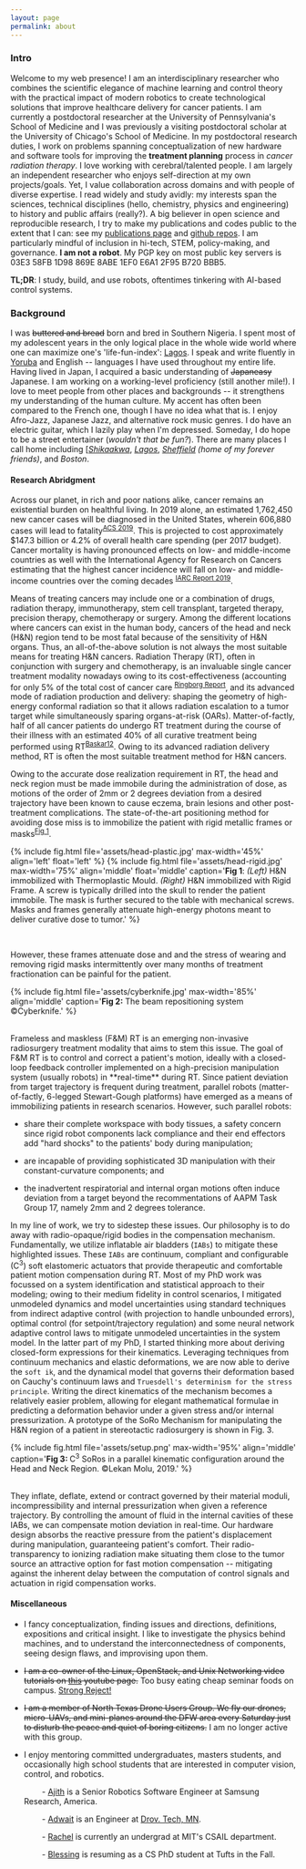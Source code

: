 ```yaml
---
layout: page
permalink: about
---
```


<?php include_once("analyticstracking.php") ?>

### Intro

<!-- #### Tell me what you got -->

Welcome to my web presence! I am an interdisciplinary researcher who combines the scientific elegance of machine learning and control theory with the practical impact of modern robotics to create technological solutions that improve healthcare delivery for cancer  patients. I am currently a postdoctoral researcher at the University of Pennsylvania's School of Medicine and I was previously a visiting postdoctoral scholar at the University of Chicago's School of Medicine. In my postdoctoral research duties, I work on problems spanning conceptualization of new hardware  and software tools for improving the **treatment planning** process in _cancer radiation therapy_. I love working with cerebral/talented people. I am largely an independent researcher who enjoys self-direction at my own projects/goals. Yet, I value collaboration across domains and with people of diverse expertise. I read widely and study avidly: my interests span the sciences, technical disciplines (hello, chemistry, physics and engineering) to history and public affairs (really?). A big believer in open science and reproducible research, I try to make my publications and codes public to the extent that I can: see my [publications page](/pubs) and  [github repos](https://github.com/lakehanne). I am particularly mindful of inclusion in hi-tech, STEM, policy-making, and governance. **I am not a robot**. My PGP key on most public key servers is 03E3 58FB 1D98 869E 8ABE 1EF0 E6A1 2F95 B720 BBB5.  

**TL;DR**: I study, build, and use robots, oftentimes tinkering with AI-based control systems. 

<!-- My work has made meaningful impact in disciplines within and outside medicine and engineering, with citations from government and highered learning research institutions across the globe. 
Example institutions that have used my work include the National Aeronautics and Space Agency's Jet Propulsion Laboratory (NASA JPL), the 6th R&D institute of South Korea's Agency for Defense Development, Uber AI Labs, and the Chinese Academy of Sciences among others. -->


### Background

I was ~~buttered and bread~~ born and bred in Southern Nigeria. I spent most of my adolescent years in the only logical place in the whole wide world where one can maximize one's 'life-fun-index': [Lagos](https://en.wikipedia.org/wiki/Lagos). I speak and write fluently in [Yoruba](https://en.wikipedia.org/wiki/Yoruba_language) and English -- languages I have used throughout my entire life. Having lived in Japan, I acquired a basic understanding of ~~Japaneasy~~ Japanese. I am working on a working-level proficiency (still another mile!). I love to meet people from other places and backgrounds -- it strengthens my understanding of the human culture. My accent has often been compared to the French one, though I have no idea what that is. I enjoy Afro-Jazz, Japanese Jazz, and alternative rock music genres. I do have an electric guitar, which I lazily play when I'm depressed. Someday, I do hope to be a street entertainer (_wouldn't that be fun?_).
There are many places I call home including [[_Shikaakwa_](http://www.todayifoundout.com/index.php/2013/07/how-chicago-got-its-name/), _[Lagos](https://en.wiktionary.org/wiki/Lagosian)_, _[Sheffield](https://www.urbandictionary.com/define.php?term=Sheffielder) (home of my forever friends)_, and _Boston_.
<!-- At various times in my little time on this planet, I have been a [_Shikaakwaan_](http://www.todayifoundout.com/index.php/2013/07/how-chicago-got-its-name/), a _[Lagosian](https://en.wiktionary.org/wiki/Lagosian)_, a _[Sheffielder](https://www.urbandictionary.com/define.php?term=Sheffielder) (home of my forever friends)_, a _Bostonian_, a _Londoner_, an _[Edokko](https://web-japan.org/tokyo/know/edokko/edo.html)_,  and a  _[Dallasite](https://www.dmagazine.com/frontburner/2012/01/are-we-dallasites-or-dallasonians-fort-worthers-or-fort-worthians-etymology-tells-us-who-we-are/) (Eh!)_.  -->

#### Research Abridgment

Across our planet, in rich and poor nations alike, cancer remains an existential burden on healthful living.  In 2019 alone, an estimated 1,762,450 new cancer cases will be diagnosed in the United States, wherein 606,880 cases will lead to fatality<sup>[ACS 2019](https://www.cancer.org/research/cancer-facts-statistics/all-cancer-facts-figures/cancer-facts-figures-2019.html)</sup>. This is projected to cost approximately $147.3 billion or 4.2% of overall health care spending (per 2017 budget). Cancer mortality is having pronounced effects on low- and middle-income countries as well with the International Agency for Research on Cancers estimating that the highest cancer incidence will fall on low- and middle-income countries over the coming decades <sup>[IARC Report 2019](https://www.iarc.fr/wp-content/uploads/2019/07/IARC-brochure-EN-June_2019.pdf)</sup>. 

Means of treating cancers may include one or a combination of drugs, radiation therapy, immunotherapy,  stem cell transplant, targeted therapy, precision therapy, chemotherapy or surgery. Among the different locations where cancers can exist in the human body, cancers of the head and neck (H&N) region tend to be most fatal because of the sensitivity of  H&N organs. Thus, an all-of-the-above solution is not always the most suitable means for treating H&N cancers. 
Radiation Therapy (RT), often in conjunction with surgery and chemotherapy, is an invaluable single cancer treatment modality nowadays owing to its cost-effectiveness (accounting for only 5% of the total cost of cancer care <sup>[Ringborg Report](https://www.tandfonline.com/doi/abs/10.1080/02841860310010826)</sup>, and its advanced mode of radiation production and delivery: shaping the geometry of high-energy  conformal radiation so that it allows radiation escalation to a tumor target while simultaneously sparing organs-at-risk (OARs). Matter-of-factly, half of all cancer patients do undergo RT treatment during the course of their illness with an estimated 40% of all  curative treatment being performed using RT<sup>[Baskar12](https://www.ncbi.nlm.nih.gov/pmc/articles/PMC3298009/)</sup>. Owing to its advanced radiation delivery method, RT is often the most suitable treatment method for H&N cancers. 

Owing to the accurate dose realization requirement in RT, the head and neck region must be made immobile during the administration of dose, as motions of the order of 2mm or 2 degrees deviation from a desired trajectory have been known to cause eczema, brain lesions and other post-treatment complications. The state-of-the-art positioning method for avoiding dose miss is to immobilize the patient with rigid metallic frames or masks<sup>[Fig 1](#fig-rigid)</sup>. 

{% 
    include fig.html 
        file='assets/head-plastic.jpg' 
        max-width='45%' 
        align='left'
        float='left'
%}
{% 
    include fig.html 
        file='assets/head-rigid.jpg' 
        max-width='75%' 
        align='middle'
        float='middle'
        caption='<b>Fig 1</b>: <i>(Left)</i> H&N immobilized with Thermoplastic Mould. <i>(Right)</i> H&N immobilized with Rigid Frame. A screw is typically drilled into the skull to render the patient immobile. The mask is further secured to the table with mechanical screws. Masks and frames generally attenuate high-energy photons meant to deliver curative dose to tumor.'
%}

<br>

However, these frames attenuate dose and and the stress of wearing and removing rigid masks intermittently over many months of treatment fractionation can be painful for the patient. 

{% 
    include fig.html 
        file='assets/cyberknife.jpg' 
        max-width='85%' 
        align='middle'
        caption='<b>Fig 2:</b> The beam repositioning system ©Cyberknife.'
%}

<br>
Frameless and maskless (F&M) RT is an emerging non-invasive radiosurgery treatment modality that aims to stem this issue. The goal of F&M RT is to control and correct a patient's motion, ideally with a closed-loop feedback controller implemented on a high-precision manipulation system (usually robots) in **real-time** during RT. Since patient deviation from target trajectory is frequent during treatment, parallel robots (matter-of-factly, 6-legged Stewart-Gough platforms) have emerged as a means of immobilizing patients in research scenarios. However, such parallel robots:

+ share their complete workspace with body tissues, a safety concern since rigid robot components lack compliance and their end effectors add "hard shocks" to the patients' body during manipulation;

+ are incapable of providing sophisticated 3D manipulation with their constant-curvature components; and

+ the inadvertent respiratorial and internal organ motions often induce deviation from a target beyond the recommentations of AAPM Task Group 17, namely 2mm and 2 degrees tolerance.

In my line of work, we try to sidestep these issues. Our philosophy is to do away with radio-opaque/rigid bodies in the compensation mechanism. Fundamentally, we utilize inflatable air bladders (`IABs`) to mitigate these highlighted issues. These `IABs` are continuum, compliant and configurable (C<sup>3</sup>) soft elastomeric actuators that provide therapeutic and comfortable patient motion compensation during RT. Most of my PhD work was focussed on a system identification and statistical approach to their modeling; owing to their medium fidelity in control scenarios, I mitigated unmodeled dynamics and model uncertainties using standard techniques from indirect adaptive control (with projection to handle unbounded errors), optimal control (for setpoint/trajectory regulation) and some neural network adaptive control laws to mitigate unmodeled uncertainties in the system model. In the latter part of my PhD, I started thinking more about deriving closed-form expressions for their kinematics. Leveraging techniques from continuum mechanics and elastic deformations, we are now able to derive the `soft ik`,  and the dynamical model that governs their deformation based on Cauchy's continuum laws and `Truesdell's determinism for the stress principle`. Writing the direct kinematics of the mechanism becomes a relatively easier problem, allowing for elegant mathematical formulae in predicting a deformation behavior under a given stress and/or internal pressurization. A prototype of the SoRo Mechanism for manipulating the H&N region of a patient in stereotactic radiosurgery is shown in Fig. 3.

{% 
    include fig.html 
        file='assets/setup.png' 
        max-width='95%' 
        align='middle'
        caption='<b>Fig 3: </b>C<sup>3</sup> SoRos in a parallel kinematic configuration around the Head and Neck Region. ©Lekan Molu, 2019.'
%}

<br>
They inflate, deflate, extend or contract governed by their material moduli, incompressibility and internal pressurization when given a reference trajectory. By controlling the amount of fluid in the internal cavities of these IABs, we can compensate motion deviation in real-time. Our hardware design absorbs the reactive pressure from the patient's displacement during manipulation, guaranteeing patient's comfort. Their radio-transparency to ionizing radiation make situating them close to the tumor source an attractive option for fast motion compensation -- mitigating against the inherent delay between the computation of control signals and actuation in rigid compensation works. 
<!-- 
For more background on this research, head over to [our group page](https://radonc.uchicago.edu/) and see our publications. -->

<!-- In a broader scope, my work explores better model representation in dynamical systems using state-of-the-art neural network function approximators, for example in adaptive control or model predictive control of complex nonlinear systems. My background is in Physics and Control theory and I spend my research exploring better ways of automating motion alignment correction systems in clinical cancer radiotherapy of malignant cancers of the head and neck region. The novelty of my work includes (i) the design and use of soft robots with morphological computation properties to dynamically adjust patient motion along desired degrees of freedom during cancer radiotherapy treatment; (ii) leveraging Cosserat's beam theory, nonlinear deformation theory, finite elastic deformation, Luh's algorithm, and screw theory for the kinodynamic planning and execution of trajectories by these soft and semi-rigid continuum robots. -->

<!--
#### Research Background

In stereotactic radiosurgery of the head and neck region, patients are typically positioned in a supine manner on a 6-DOF robotic couch for motion alignment correction with respect to an incident radiation. As such, the precision of delivery of radiation dose to target tumor is extremely important. Target miss in dosimetry angle or errors arising from patient positioning have been known to cause eczema, brain complications, and the exposure of organs at risks.
{% include fig.html
max-width="200px" file="/imgs/homepage/igrt_setup.jpg" alt="igrt setup"
float="right"  border="1px dotted black"  margin="0px 0px 15px 20px" align="right"
 %}
To prevent the patient from drifting from pre-calibrated pose on the 6-DOF robotic treatment couch, clinicians fixate metallic rings/frames, or elastic plastic masks on the patient's head and neck region so that involuntary motion by the patient is greatly minimized. But the use of such rings or masks have undesirable effects such as attenuating the radiation beam (thus minimizing incident dose and treatment efficacy), or making the patient uncomfortable.
The majority of such masks employed do not compensate for real-time patient deviation from planned targets. To compensate for such drifts, I proposed a [neuro-adaptive controller][iros-paper] for a network of compliant soft-robot systems to automatically move the patient's head and neck to desired pose based on a learning based finite-state machine.

{% include fig.html
max-width="100px" file="/imgs/homepage/moveit.jpg" alt="igrt setup"
float="right"  border="1px dotted black"  margin="0px 0px 15px 20px" align="right"
 %}

The idea is that by actuating elastomeric polymer enclosures that inflate or deflate based on the amount of air that is sent into them or by the amount of pressure that is exerted on them by a human-body part (such as the head or neck), one can achieve a desired level of pose in frameless or maskless radiotherapy without sacrificing patient comfort or treatment efficacy as existing technologies allow. -->

#### Miscellaneous

+   I fancy conceptualization, finding issues and directions, definitions, expositions and critical insight. I like to investigate the physics behind machines, and to understand the interconnectedness of components, seeing design flaws,  and improvising upon them.

<!-- + I regularly peer-review for the following academic conferences and journals:

    &nbsp; &nbsp; &nbsp; &nbsp; - Institute of Physics: Measurement Science and Technology (Journal)

    &nbsp; &nbsp; &nbsp; &nbsp; - International Conference on Robotics and Automation (ICRA)

    &nbsp; &nbsp; &nbsp; &nbsp; - International Conference on Intelligent Robots and Systems (IROS)

    &nbsp; &nbsp; &nbsp; &nbsp; - Neural Computing and Applications (NCAA Journal)

    &nbsp; &nbsp; &nbsp; &nbsp; - International Federation of Automatic Control (IFAC) World Congress

    &nbsp; &nbsp; &nbsp; &nbsp; - American Control Conference (ACC) -->

<!-- + I had my masters degree in Control Systems from Sheffield Uni in the UK.

+ I had my Bachelors in Physics. Specifically, my thesis was on the single fractional parentage coefiicients in the sd-shell nuclei, advised by [Prof. Ademola Amusa](https://www.linkedin.com/in/ademola-amusa-b40812122/). -->

<!-- + In a previous life, I was a manager at Coca-Cola HBC. The thrill of discovery and the joy  of creative achievement led me to embrace the limited earning prospects of an academic life. -->

+ ~~I am a co-owner of the Linux, OpenStack, and Unix Networking video tutorials on [this](https://www.youtube.com/channel/UC-0PMn0rKV_ZOHF-qX6N3fQ/videos) youtube page.~~ Too busy eating cheap seminar foods on campus. [Strong Reject!](http://strongreject.com/)

+ ~~I am a member of North Texas Drone Users Group. We fly our drones, micro-UAVs, and mini-planes around the DFW area every Saturday just to disturb the peace and quiet of boring citizens.~~ I am no longer active with this group.


+ I enjoy mentoring committed undergraduates, masters students, and occasionally high school students that are interested in computer vision, control, and robotics.

    &nbsp; &nbsp; &nbsp; &nbsp; -   [Ajith](https://www.linkedin.com/in/ajithvenkateswaran) is a Senior Robotics Software Engineer at Samsung Research, America.

    &nbsp; &nbsp; &nbsp; &nbsp; -   [Adwait](https://www.linkedin.com/in/adwaitkulkarni93) is an Engineer at [Drov. Tech, MN](http://drovtech.com).

    &nbsp; &nbsp; &nbsp; &nbsp; -   [Rachel](https://github.com/rsthomp) is currently an undergrad at MIT's CSAIL department.

    &nbsp; &nbsp; &nbsp; &nbsp; -   [Blessing]() is resuming as a CS PhD student at Tufts in the Fall.

<!-- + I still consider Sheffield my adopted home. Biggest village in Yorkshire, where I've made some of my biggest mistakes; where I've met some of the best people I could ever hope to know. City of hills. Home of the Yorkshire pudding. Of thee I sing!
#### Name Etymology

People often ask me how to pronounce my name, and its meaning. Here we go:

+ Lekan is the short form of "Olalekan", which literally means "wealth increased by a factor of one" in [Yoruba](https://en.wikipedia.org/wiki/Yoruba_language), a (Benin-Congo) language of the [Yoruba people](https://en.wikipedia.org/wiki/Yoruba_people) of West Africa.

+ Lekan is pronounced "Lay-con", or "Lay-kañ", where "añ" is akin to the intonation of "ION" in say, "captION".  

+ My last name is rather a little long-winding to roll on the tongue. But let me deconstruct its meaning first. From what I understand, my paternal ancestors
migrated from the Delta area of Nigeria (Warri, specifically) to Yorubaland many generations ago. They fully assimilated into the local Yoruba culture, and became part [Ifá](https://en.wikipedia.org/wiki/If%C3%A1) divinators, and part [Ogun](https://en.wikipedia.org/wiki/Ogun)  worshippers to boot (it is rather amusing that I chose the Engineering profession given that Ogun is generally worshipped by blacksmiths and technologists); "molu" is a compressed form of "mu olu", often abbreviated as "m'olu" or "molu" in contemporary Yoruba; it means "to take victory" or something of that facsimile. If you're catching my drift already, you'll see where this is going: Ogunmolu means "the god of iron prevailed". It's altogether pronounced as "O-goon-moe-loo". There you go.


+   When I am not busy, I am probably on [quora](https://www.quora.com/profile/Lekan-4), the [ros answers forum](http://answers.ros.org) or the [pytorch forum](http://discuss.pytorch.org) answering and posting questions.

+   Among the places I call home include Lagos, Nigeria; Sheffield, United Kingdom; Boston, MA; and of course Tokyo, Japan.
[iros-paper]: https://arxiv.org/abs/1703.03821v3

-->
